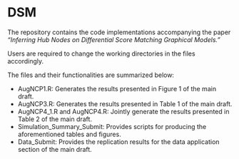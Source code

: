 # DSM
The repository contains the code implementations accompanying the paper *“Inferring Hub Nodes on Differential Score Matching Graphical Models.”*

Users are required to change the working directories in the files accordingly.

The files and their functionalities are summarized below:

- AugNCP1.R: Generates the results presented in Figure 1 of the main draft.
- AugNCP3.R: Generates the results presented in Table 1 of the main draft.
- AugNCP4_1.R and AugNCP4.R: Jointly generate the results presented in Table 2 of the main draft.
- Simulation_Summary_Submit: Provides scripts for producing the aforementioned tables and figures.
- Data_Submit: Provides the replication results for the data application section of the main draft.
